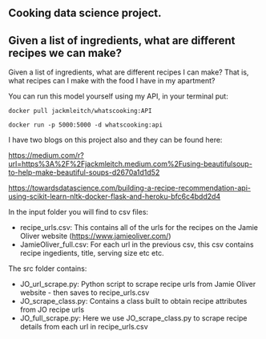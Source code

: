 ## Cooking data science project. 
## Given a list of ingredients, what are different recipes we can make?

Given a list of ingredients, what are different recipes I can make? That is, what recipes can I make with the food I have in my apartment?
 

You can run this model yourself using my API, in your terminal put:
```
docker pull jackmleitch/whatscooking:API

docker run -p 5000:5000 -d whatscooking:api

```

I have two blogs on this project also and they can be found here:

https://medium.com/r?url=https%3A%2F%2Fjackmleitch.medium.com%2Fusing-beautifulsoup-to-help-make-beautiful-soups-d2670a1d1d52

https://towardsdatascience.com/building-a-recipe-recommendation-api-using-scikit-learn-nltk-docker-flask-and-heroku-bfc6c4bdd2d4



In the input folder you will find to csv files:
* recipe_urls.csv: This contains all of the urls for the recipes on the Jamie Oliver website (https://www.jamieoliver.com/)
* JamieOliver_full.csv: For each url in the previous csv, this csv contains recipe ingedients, title, serving size etc etc.

The src folder contains:
* JO_url_scrape.py: Python script to scrape recipe urls from Jamie Oliver website - then saves to recipe_urls.csv
* JO_scrape_class.py: Contains a class built to obtain recipe attributes from JO recipe urls
* JO_full_scrape.py: Here we use JO_scrape_class.py to scrape recipe details from each url in recipe_urls.csv
